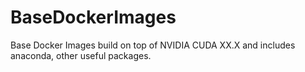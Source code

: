 # BaseDockerImages
Base Docker Images build on top of NVIDIA CUDA XX.X and includes anaconda, other useful packages. 
